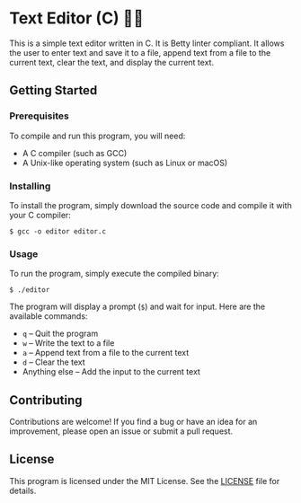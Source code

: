 # Text Editor (C) ✍🏽

This is a simple text editor written in C. It is Betty linter compliant. It allows the user to enter text and save it to a file, append text from a file to the current text, clear the text, and display the current text.

## Getting Started

### Prerequisites

To compile and run this program, you will need:

- A C compiler (such as GCC)
- A Unix-like operating system (such as Linux or macOS)

### Installing

To install the program, simply download the source code and compile it with your C compiler:

```
$ gcc -o editor editor.c
```

### Usage

To run the program, simply execute the compiled binary:

```
$ ./editor
```

The program will display a prompt (`$`) and wait for input. Here are the available commands:

- `q` – Quit the program
- `w` – Write the text to a file
- `a` – Append text from a file to the current text
- `d` – Clear the text
- Anything else – Add the input to the current text

## Contributing

Contributions are welcome! If you find a bug or have an idea for an improvement, please open an issue or submit a pull request.

## License

This program is licensed under the MIT License. See the [LICENSE](LICENSE) file for details.
